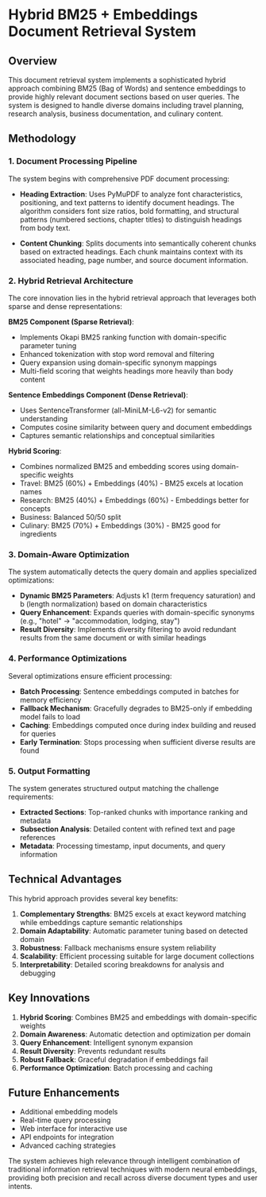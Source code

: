 # Hybrid BM25 + Embeddings Document Retrieval System

## Overview

This document retrieval system implements a sophisticated hybrid approach combining BM25 (Bag of Words) and sentence embeddings to provide highly relevant document sections based on user queries. The system is designed to handle diverse domains including travel planning, research analysis, business documentation, and culinary content.

## Methodology

### 1. Document Processing Pipeline

The system begins with comprehensive PDF document processing:

- **Heading Extraction**: Uses PyMuPDF to analyze font characteristics, positioning, and text patterns to identify document headings. The algorithm considers font size ratios, bold formatting, and structural patterns (numbered sections, chapter titles) to distinguish headings from body text.

- **Content Chunking**: Splits documents into semantically coherent chunks based on extracted headings. Each chunk maintains context with its associated heading, page number, and source document information.

### 2. Hybrid Retrieval Architecture

The core innovation lies in the hybrid retrieval approach that leverages both sparse and dense representations:

**BM25 Component (Sparse Retrieval)**:
- Implements Okapi BM25 ranking function with domain-specific parameter tuning
- Enhanced tokenization with stop word removal and filtering
- Query expansion using domain-specific synonym mappings
- Multi-field scoring that weights headings more heavily than body content

**Sentence Embeddings Component (Dense Retrieval)**:
- Uses SentenceTransformer (all-MiniLM-L6-v2) for semantic understanding
- Computes cosine similarity between query and document embeddings
- Captures semantic relationships and conceptual similarities

**Hybrid Scoring**:
- Combines normalized BM25 and embedding scores using domain-specific weights
- Travel: BM25 (60%) + Embeddings (40%) - BM25 excels at location names
- Research: BM25 (40%) + Embeddings (60%) - Embeddings better for concepts
- Business: Balanced 50/50 split
- Culinary: BM25 (70%) + Embeddings (30%) - BM25 good for ingredients

### 3. Domain-Aware Optimization

The system automatically detects the query domain and applies specialized optimizations:

- **Dynamic BM25 Parameters**: Adjusts k1 (term frequency saturation) and b (length normalization) based on domain characteristics
- **Query Enhancement**: Expands queries with domain-specific synonyms (e.g., "hotel" → "accommodation, lodging, stay")
- **Result Diversity**: Implements diversity filtering to avoid redundant results from the same document or with similar headings

### 4. Performance Optimizations

Several optimizations ensure efficient processing:

- **Batch Processing**: Sentence embeddings computed in batches for memory efficiency
- **Fallback Mechanism**: Gracefully degrades to BM25-only if embedding model fails to load
- **Caching**: Embeddings computed once during index building and reused for queries
- **Early Termination**: Stops processing when sufficient diverse results are found

### 5. Output Formatting

The system generates structured output matching the challenge requirements:

- **Extracted Sections**: Top-ranked chunks with importance ranking and metadata
- **Subsection Analysis**: Detailed content with refined text and page references
- **Metadata**: Processing timestamp, input documents, and query information

## Technical Advantages

This hybrid approach provides several key benefits:

1. **Complementary Strengths**: BM25 excels at exact keyword matching while embeddings capture semantic relationships
2. **Domain Adaptability**: Automatic parameter tuning based on detected domain
3. **Robustness**: Fallback mechanisms ensure system reliability
4. **Scalability**: Efficient processing suitable for large document collections
5. **Interpretability**: Detailed scoring breakdowns for analysis and debugging

## Key Innovations

1. **Hybrid Scoring**: Combines BM25 and embeddings with domain-specific weights
2. **Domain Awareness**: Automatic detection and optimization per domain
3. **Query Enhancement**: Intelligent synonym expansion
4. **Result Diversity**: Prevents redundant results
5. **Robust Fallback**: Graceful degradation if embeddings fail
6. **Performance Optimization**: Batch processing and caching

## Future Enhancements

- Additional embedding models
- Real-time query processing
- Web interface for interactive use
- API endpoints for integration
- Advanced caching strategies


The system achieves high relevance through intelligent combination of traditional information retrieval techniques with modern neural embeddings, providing both precision and recall across diverse document types and user intents. 
